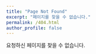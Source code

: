 ```yaml
---
title: "Page Not Found"
excerpt: "페이지를 찾을 수 없습니다."
permalink: /404.html
author_profile: false
---
```


요청하신 페이지를 찾을 수 없습니다.

<script>
  var GOOG_FIXURL_LANG = 'en';
  var GOOG_FIXURL_SITE = 'https://kyunghoonkim.github.io/'
</script>
<script src="https://linkhelp.clients.google.com/tbproxy/lh/wm/fixurl.js">
</script>